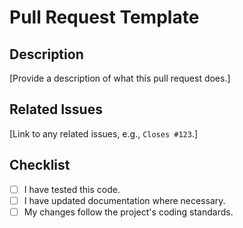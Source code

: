 # Pull Request Template

## Description
[Provide a description of what this pull request does.]

## Related Issues
[Link to any related issues, e.g., `Closes #123`.]

## Checklist
- [ ] I have tested this code.
- [ ] I have updated documentation where necessary.
- [ ] My changes follow the project's coding standards.